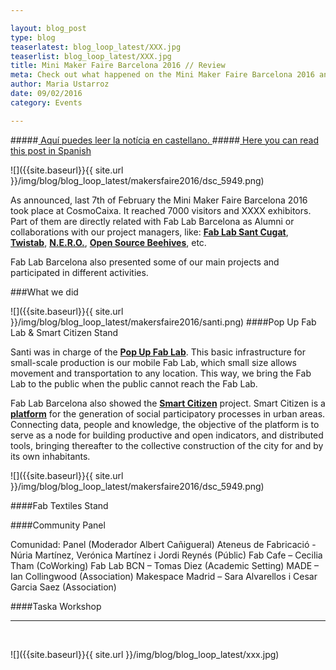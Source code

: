 ```yaml
---

layout: blog_post
type: blog
teaserlatest: blog_loop_latest/XXX.jpg
teaserlist: blog_loop_latest/XXX.jpg
title: Mini Maker Faire Barcelona 2016 // Review
meta: Check out what happened on the Mini Maker Faire Barcelona 2016 and how Fab Lab Barcelona took part.
author: Maria Ustarroz
date: 09/02/2016
category: Events

---
```


#####<a href="#spanish"> Aquí puedes leer la notícia en castellano. </a>
#####<a href="#spanish"> Here you can read this post in Spanish </a>

![]({{site.baseurl}}{{ site.url }}/img/blog/blog_loop_latest/makersfaire2016/dsc_5949.png)

As announced, last 7th of February the Mini Maker Faire Barcelona 2016 took place at CosmoCaixa. It reached 7000 visitors and XXXX exhibitors. Part of them are directly related with Fab Lab Barcelona as Alumni or collaborations with our project managers, like: **[Fab Lab Sant Cugat](http://fablab-sant-cugat.webflow.io/)**, **[Twistab](http://www.twistab.org)**, **[N.E.R.O.](http://iaac.net/fab-labs/green-fab-lab/workshops/nero-mapping/)**, **[Open Source Beehives](http://opensourcebeehives.net/)**, etc.

Fab Lab Barcelona also presented some of our main projects and participated in different activities.


###What we did

![]({{site.baseurl}}{{ site.url }}/img/blog/blog_loop_latest/makersfaire2016/santi.png)
####Pop Up Fab Lab & Smart Citizen Stand

Santi was in charge of the **[Pop Up Fab Lab](http://fablabbcn.org/popup_fab_lab.html)**. This basic infrastructure for small-scale production is our mobile Fab Lab, which small size allows movement and transportation to any location. This way, we bring the Fab Lab to the public when the public cannot reach the Fab Lab. 

Fab Lab Barcelona also showed the **[Smart Citizen](http://fablabbcn.org/0000/01/06/smart-citizen.html)** project. Smart Citizen is a **[platform](https://smartcitizen.me/)** for the generation of social participatory processes in urban areas. Connecting data, people and knowledge, the objective of the platform is to serve as a node for building productive and open indicators, and distributed tools, bringing thereafter to the collective construction of the city for and by its own inhabitants.

![]({{site.baseurl}}{{ site.url }}/img/blog/blog_loop_latest/makersfaire2016/dsc_5949.png)

####Fab Textiles Stand

####Community Panel

Comunidad: Panel (Moderador Albert Cañigueral)
Ateneus de Fabricació -Núria Martínez, Verónica Martínez i Jordi Reynés (Públic)
Fab Cafe – Cecilia Tham (CoWorking)
Fab Lab BCN – Tomas Diez (Academic Setting)
MADE – Ian Collingwood (Association)
Makespace Madrid – Sara Alvarellos i Cesar Garcia Saez (Association)

####Taska Workshop


---

&nbsp;

<a name="spanish">
![]({{site.baseurl}}{{ site.url }}/img/blog/blog_loop_latest/xxx.jpg)
</a>